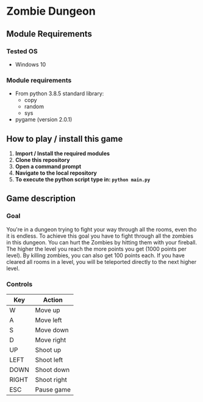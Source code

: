 # Zombie Dungeon

## Module Requirements

### Tested OS

- Windows 10

### Module requirements

- From python 3.8.5 standard library:
	- copy
	- random
	- sys
- pygame (version 2.0.1)

## How to play / install this game

 1. **Import / Install the required modules**
 2. **Clone this repository**
 3. **Open a command prompt**
 4. **Navigate to the local repository**
 5. **To execute the python script type in: ```python main.py```**

## Game description
### Goal
You're in a dungeon trying to fight your way through all the rooms, even tho it is endless. To achieve this goal you have to fight through
all the zombies in this dungeon. You can hurt the Zombies by hitting them with your fireball. The higher the level you reach the more points you get (1000 points per level). By killing zombies, you can also get 100 points each.
If you have cleared all rooms in a level, you will be teleported directly to the next higher level.

### Controls

| Key | Action |
|--|--|
| W | Move up |
| A | Move left |
| S | Move down |
| D | Move right |
| UP | Shoot up |
| LEFT | Shoot left |
| DOWN | Shoot down |
| RIGHT | Shoot right | 
| ESC | Pause game |
